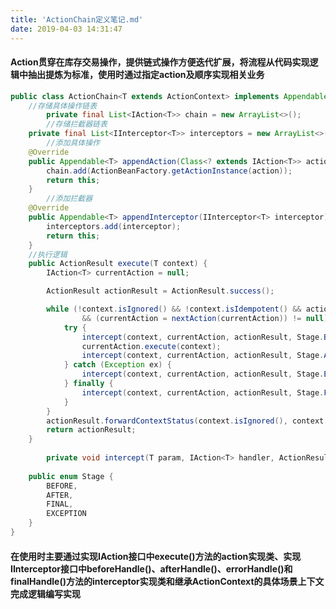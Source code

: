 ```yaml
---
title: 'ActionChain定义笔记.md'
date: 2019-04-03 14:31:47
---
```

<a name="889248f2"></a>
#### Action贯穿在库存交易操作，提供链式操作方便迭代扩展，将流程从代码实现逻辑中抽出提炼为标准，使用时通过指定action及顺序实现相关业务
```java
public class ActionChain<T extends ActionContext> implements Appendable<T> {
    //存储具体操作链表
		private final List<IAction<T>> chain = new ArrayList<>();
		//存储拦截器链表
    private final List<IInterceptor<T>> interceptors = new ArrayList<>();
		//添加具体操作
    @Override
    public Appendable<T> appendAction(Class<? extends IAction<T>> action) {
        chain.add(ActionBeanFactory.getActionInstance(action));
        return this;
    }
		//添加拦截器
    @Override
    public Appendable<T> appendInterceptor(IInterceptor<T> interceptor) {
        interceptors.add(interceptor);
        return this;
    }
  	//执行逻辑
    public ActionResult execute(T context) {
        IAction<T> currentAction = null;

        ActionResult actionResult = ActionResult.success();

        while (!context.isIgnored() && !context.isIdempotent() && actionResult.isSuccess()
                && (currentAction = nextAction(currentAction)) != null) {
            try {
                intercept(context, currentAction, actionResult, Stage.BEFORE, null);
                currentAction.execute(context);
                intercept(context, currentAction, actionResult, Stage.AFTER, null);
            } catch (Exception ex) {
                intercept(context, currentAction, actionResult, Stage.EXCEPTION, ex);
            } finally {
                intercept(context, currentAction, actionResult, Stage.FINAL, null);
            }
        }
        actionResult.forwardContextStatus(context.isIgnored(), context.isIdempotent());
        return actionResult;
    }
  
		private void intercept(T param, IAction<T> handler, ActionResult result, Stage loc, Throwable ex) {}
  	
  	public enum Stage {
        BEFORE,
        AFTER,
        FINAL,
        EXCEPTION
    }
}
```
<a name="8e1ff949"></a>
#### 在使用时主要通过实现IAction<T>接口中execute()方法的action实现类、实现IInterceptor<T>接口中beforeHandle()、afterHandle()、errorHandle()和finalHandle()方法的interceptor实现类和继承ActionContext的具体场景上下文完成逻辑编写实现
